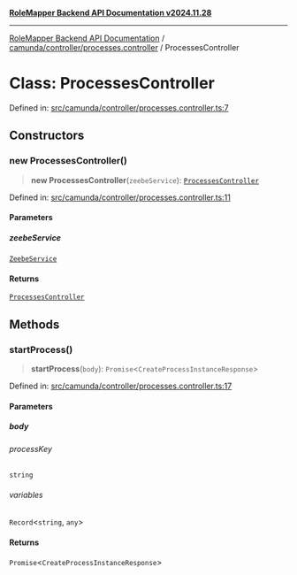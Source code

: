[**RoleMapper Backend API Documentation v2024.11.28**](../../../../README.md)

***

[RoleMapper Backend API Documentation](../../../../modules.md) / [camunda/controller/processes.controller](../README.md) / ProcessesController

# Class: ProcessesController

Defined in: [src/camunda/controller/processes.controller.ts:7](https://github.com/FlowCraft-AG/RoleMapper/blob/3eb36c970c08048b7af3096cccc727e0fc5a22b5/backend/src/camunda/controller/processes.controller.ts#L7)

## Constructors

### new ProcessesController()

> **new ProcessesController**(`zeebeService`): [`ProcessesController`](ProcessesController.md)

Defined in: [src/camunda/controller/processes.controller.ts:11](https://github.com/FlowCraft-AG/RoleMapper/blob/3eb36c970c08048b7af3096cccc727e0fc5a22b5/backend/src/camunda/controller/processes.controller.ts#L11)

#### Parameters

##### zeebeService

[`ZeebeService`](../../../service/zeebe.service/classes/ZeebeService.md)

#### Returns

[`ProcessesController`](ProcessesController.md)

## Methods

### startProcess()

> **startProcess**(`body`): `Promise`\<`CreateProcessInstanceResponse`\>

Defined in: [src/camunda/controller/processes.controller.ts:17](https://github.com/FlowCraft-AG/RoleMapper/blob/3eb36c970c08048b7af3096cccc727e0fc5a22b5/backend/src/camunda/controller/processes.controller.ts#L17)

#### Parameters

##### body

###### processKey

`string`

###### variables

`Record`\<`string`, `any`\>

#### Returns

`Promise`\<`CreateProcessInstanceResponse`\>
